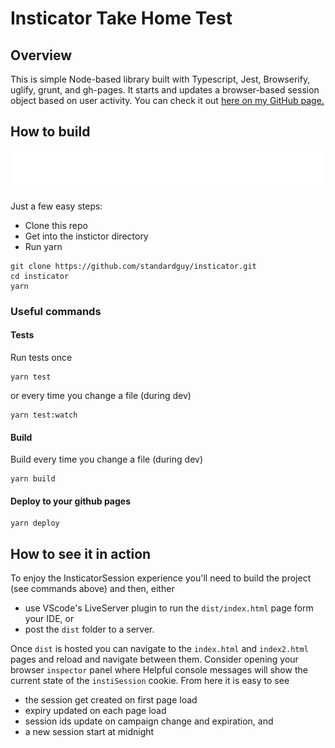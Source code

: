 # Insticator Take Home Test

## Overview

This is simple Node-based library built with Typescript, Jest, Browserify, uglify, grunt, and gh-pages.
It starts and updates a browser-based session object based on user activity.
You can check it out [here on my GitHub page.](https://standardguy.github.io/insticator/index.html)

## How to build

<img src="./markdown/info-markup.svg" />

Just a few easy steps:

- Clone this repo
- Get into the instictor directory
- Run yarn

```
git clone https://github.com/standardguy/insticator.git
cd insticator
yarn
```

### Useful commands

#### Tests

Run tests once

```
yarn test
```

or every time you change a file (during dev)

```
yarn test:watch
```

#### Build

Build every time you change a file (during dev)

```
yarn build
```

#### Deploy to your github pages

```
yarn deploy
```

## How to see it in action

To enjoy the InsticatorSession experience you'll need to build the project (see commands above) and then, either

- use VScode's LiveServer plugin to run the `dist/index.html` page form your IDE, or
- post the `dist` folder to a server.

Once `dist` is hosted you can navigate to the `index.html` and `index2.html` pages and reload and navigate between them.
Consider opening your browser `inspector` panel where Helpful console messages will show the current state of the `instiSession` cookie. From here it is easy to see

- the session get created on first page load
- expiry updated on each page load
- session ids update on campaign change and expiration, and
- a new session start at midnight
